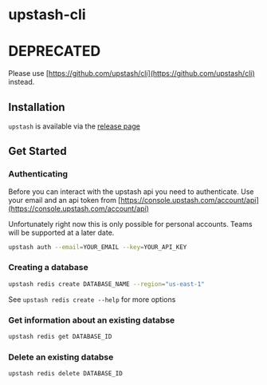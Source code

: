 # upstash-cli

# DEPRECATED
Please use [https://github.com/upstash/cli](https://github.com/upstash/cli) instead.


## Installation

`upstash` is available via the [release page](https://github.com/chronark/upstash-cli/releases/latest)

## Get Started

### Authenticating

Before you can interact with the upstash api you need to authenticate.
Use your email and an api token from [https://console.upstash.com/account/api](https://console.upstash.com/account/api)

Unfortunately right now this is only possible for personal accounts. Teams will be supported at a later date.

```bash
upstash auth --email=YOUR_EMAIL --key=YOUR_API_KEY
```



### Creating a database

```bash
upstash redis create DATABASE_NAME --region="us-east-1"
```

See `upstash redis create --help` for more options

### Get information about an existing databse

```bash
upstash redis get DATABASE_ID
```

### Delete an existing databse

```bash
upstash redis delete DATABASE_ID
```
